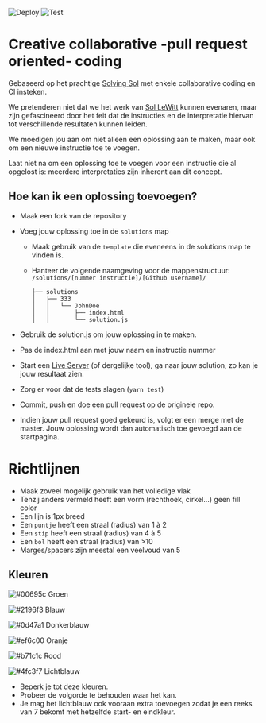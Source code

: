 ![Deploy](https://github.com/devinekask/techworkshoptest/workflows/Deploy/badge.svg)
![Test](https://github.com/devinekask/techworkshoptest/workflows/Test/badge.svg)

# Creative collaborative -pull request oriented- coding

Gebaseerd op het prachtige [Solving Sol](https://solvingsol.com/) met enkele collaborative coding en CI insteken.

We pretenderen niet dat we het werk van [Sol LeWitt](https://en.wikipedia.org/wiki/Sol_LeWitt) kunnen evenaren, maar zijn gefascineerd door het feit dat de instructies en de interpretatie hiervan tot verschillende resultaten kunnen leiden.

We moedigen jou aan om niet alleen een oplossing aan te maken, maar ook om een nieuwe instructie toe te voegen.

Laat niet na om een oplossing toe te voegen voor een instructie die al opgelost is: meerdere interpretaties zijn inherent aan dit concept.

## Hoe kan ik een oplossing toevoegen?

- Maak een fork van de repository
- Voeg jouw oplossing toe in de `solutions` map

  - Maak gebruik van de `template` die eveneens in de solutions map te vinden is.
  - Hanteer de volgende naamgeving voor de mappenstructuur:
    `/solutions/[nummer instructie]/[Github username]/`

    ```tree
    ├── solutions
    │   ├── 333
    │   │   └── JohnDoe
    │   │       ├── index.html
    │   │       └── solution.js
    ```

- Gebruik de solution.js om jouw oplossing in te maken.
- Pas de index.html aan met jouw naam en instructie nummer
- Start een [Live Server](https://marketplace.visualstudio.com/items?itemName=ritwickdey.LiveServer) (of dergelijke tool), ga naar jouw solution, zo kan je jouw resultaat zien.
- Zorg er voor dat de tests slagen (`yarn test`)
- Commit, push en doe een pull request op de originele repo.
- Indien jouw pull request goed gekeurd is, volgt er een merge met de master. Jouw oplossing wordt dan automatisch toe gevoegd aan de startpagina.

# Richtlijnen

- Maak zoveel mogelijk gebruik van het volledige vlak
- Tenzij anders vermeld heeft een vorm (rechthoek, cirkel...) geen fill color
- Een lijn is 1px breed
- Een `puntje` heeft een straal (radius) van 1 à 2
- Een `stip` heeft een straal (radius) van 4 à 5
- Een `bol` heeft een straal (radius) van >10
- Marges/spacers zijn meestal een veelvoud van 5

## Kleuren

![#00695c](https://placehold.it/15/00695c/000000?text=+) Groen

![#2196f3](https://placehold.it/15/2196f3/000000?text=+)
Blauw

![#0d47a1](https://placehold.it/15/0d47a1/000000?text=+)
Donkerblauw

![#ef6c00](https://placehold.it/15/ef6c00/000000?text=+)
Oranje

![#b71c1c](https://placehold.it/15/b71c1c/000000?text=+)
Rood

![#4fc3f7](https://placehold.it/15/4fc3f7/000000?text=+)
Lichtblauw

- Beperk je tot deze kleuren.
- Probeer de volgorde te behouden waar het kan.
- Je mag het lichtblauw ook vooraan extra toevoegen zodat je een reeks van 7 bekomt met hetzelfde start- en eindkleur.

